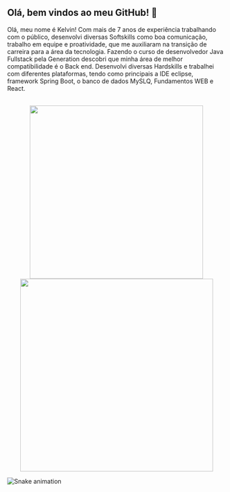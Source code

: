 <h2>Olá, bem vindos ao meu GitHub! 👋 </h2>

<p>Olá, meu nome é Kelvin! Com mais de 7 anos de experiência trabalhando com o público, desenvolvi diversas Softskills como boa comunicação, trabalho em equipe e proatividade, que me auxiliaram na transição de carreira para a área da tecnologia. Fazendo o curso de desenvolvedor Java Fullstack pela Generation descobri que minha área de melhor compatibilidade é o Back end. Desenvolvi diversas Hardskills e trabalhei com diferentes plataformas, tendo como principais a IDE eclipse, framework Spring Boot, o banco de dados MySLQ, Fundamentos WEB e React.</p>
<br>
<div align="center">
  <img  width="400px" src="https://github-readme-stats.vercel.app/api?username=KeelvinW&show_icons=true,css&layout=compact&theme=dark" />
  <img  width="445px" src="https://github-readme-stats.vercel.app/api/top-langs/?username=KeelvinW&layout=compact&theme=dark" />
</div>

![Snake animation](https://github.com/KeelvinW/KeelvinW/blob/output/github-contribution-grid-snake.svg)
